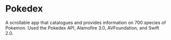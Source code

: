 # Pokedex
A scrollable app that catalogues and provides information on 700 species of Pokemon. Used the Pokedex API, Alamofire 3.0, AVFoundation, and Swift 2.0.
